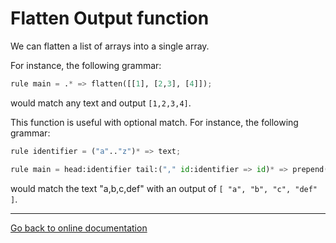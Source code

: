 # Flatten Output function

We can flatten a list of arrays into a single array.

For instance, the following grammar:

```Python
rule main = .* => flatten([[1], [2,3], [4]]);
```

would match any text and output `[1,2,3,4]`.

This function is useful with optional match.  For instance, the following grammar:

```Python
rule identifier = ("a".."z")* => text;

rule main = head:identifier tail:("," id:identifier => id)* => prepend(head, tail);
```

would match the text "a,b,c,def" with an output of `[
    "a",
    "b",
    "c",
    "def"
  ]`.

---
[Go back to online documentation](../../README.md)
